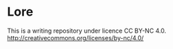 # Lore
This is a writing repository under licence CC BY-NC 4.0. 
http://creativecommons.org/licenses/by-nc/4.0/
